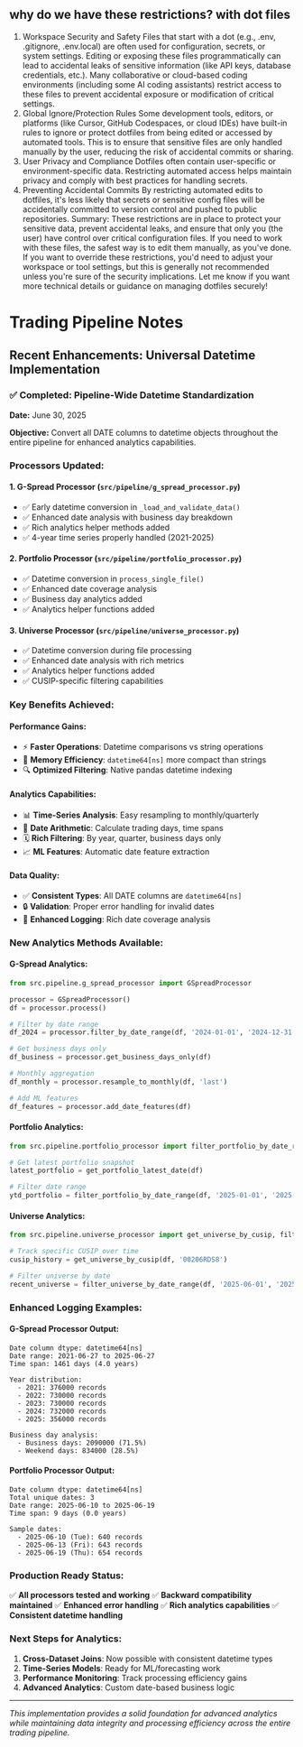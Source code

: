 ## why do we have these restrictions? with dot files

1. Workspace Security and Safety
Files that start with a dot (e.g., .env, .gitignore, .env.local) are often used for configuration, secrets, or system settings.
Editing or exposing these files programmatically can lead to accidental leaks of sensitive information (like API keys, database credentials, etc.).
Many collaborative or cloud-based coding environments (including some AI coding assistants) restrict access to these files to prevent accidental exposure or modification of critical settings.
2. Global Ignore/Protection Rules
Some development tools, editors, or platforms (like Cursor, GitHub Codespaces, or cloud IDEs) have built-in rules to ignore or protect dotfiles from being edited or accessed by automated tools.
This is to ensure that sensitive files are only handled manually by the user, reducing the risk of accidental commits or sharing.
3. User Privacy and Compliance
Dotfiles often contain user-specific or environment-specific data. Restricting automated access helps maintain privacy and comply with best practices for handling secrets.
4. Preventing Accidental Commits
By restricting automated edits to dotfiles, it's less likely that secrets or sensitive config files will be accidentally committed to version control and pushed to public repositories.
Summary:
These restrictions are in place to protect your sensitive data, prevent accidental leaks, and ensure that only you (the user) have control over critical configuration files.
If you need to work with these files, the safest way is to edit them manually, as you've done. If you want to override these restrictions, you'd need to adjust your workspace or tool settings, but this is generally not recommended unless you're sure of the security implications.
Let me know if you want more technical details or guidance on managing dotfiles securely!

# Trading Pipeline Notes

## Recent Enhancements: Universal Datetime Implementation

### ✅ **Completed: Pipeline-Wide Datetime Standardization**

**Date:** June 30, 2025

**Objective:** Convert all DATE columns to datetime objects throughout the entire pipeline for enhanced analytics capabilities.

### **Processors Updated:**

#### 1. **G-Spread Processor** (`src/pipeline/g_spread_processor.py`)
- ✅ Early datetime conversion in `_load_and_validate_data()`
- ✅ Enhanced date analysis with business day breakdown
- ✅ Rich analytics helper methods added
- ✅ 4-year time series properly handled (2021-2025)

#### 2. **Portfolio Processor** (`src/pipeline/portfolio_processor.py`)
- ✅ Datetime conversion in `process_single_file()`
- ✅ Enhanced date coverage analysis
- ✅ Business day analytics added
- ✅ Analytics helper functions added

#### 3. **Universe Processor** (`src/pipeline/universe_processor.py`)
- ✅ Datetime conversion during file processing
- ✅ Enhanced date analysis with rich metrics
- ✅ Analytics helper functions added
- ✅ CUSIP-specific filtering capabilities

### **Key Benefits Achieved:**

#### **Performance Gains:**
- ⚡ **Faster Operations**: Datetime comparisons vs string operations
- 💾 **Memory Efficiency**: `datetime64[ns]` more compact than strings
- 🔍 **Optimized Filtering**: Native pandas datetime indexing

#### **Analytics Capabilities:**
- 📊 **Time-Series Analysis**: Easy resampling to monthly/quarterly
- 📅 **Date Arithmetic**: Calculate trading days, time spans
- 🗓️ **Rich Filtering**: By year, quarter, business days only
- 📈 **ML Features**: Automatic date feature extraction

#### **Data Quality:**
- ✅ **Consistent Types**: All DATE columns are `datetime64[ns]`
- 🔒 **Validation**: Proper error handling for invalid dates
- 📝 **Enhanced Logging**: Rich date coverage analysis

### **New Analytics Methods Available:**

#### **G-Spread Analytics:**
```python
from src.pipeline.g_spread_processor import GSpreadProcessor

processor = GSpreadProcessor()
df = processor.process()

# Filter by date range
df_2024 = processor.filter_by_date_range(df, '2024-01-01', '2024-12-31')

# Get business days only
df_business = processor.get_business_days_only(df)

# Monthly aggregation
df_monthly = processor.resample_to_monthly(df, 'last')

# Add ML features
df_features = processor.add_date_features(df)
```

#### **Portfolio Analytics:**
```python
from src.pipeline.portfolio_processor import filter_portfolio_by_date_range, get_portfolio_latest_date

# Get latest portfolio snapshot
latest_portfolio = get_portfolio_latest_date(df)

# Filter date range
ytd_portfolio = filter_portfolio_by_date_range(df, '2025-01-01', '2025-12-31')
```

#### **Universe Analytics:**
```python
from src.pipeline.universe_processor import get_universe_by_cusip, filter_universe_by_date_range

# Track specific CUSIP over time
cusip_history = get_universe_by_cusip(df, '00206RDS8')

# Filter universe by date
recent_universe = filter_universe_by_date_range(df, '2025-06-01', '2025-06-30')
```

### **Enhanced Logging Examples:**

#### **G-Spread Processor Output:**
```
Date column dtype: datetime64[ns]
Date range: 2021-06-27 to 2025-06-27
Time span: 1461 days (4.0 years)

Year distribution:
  - 2021: 376000 records
  - 2022: 730000 records
  - 2023: 730000 records
  - 2024: 732000 records
  - 2025: 356000 records

Business day analysis:
  - Business days: 2090000 (71.5%)
  - Weekend days: 834000 (28.5%)
```

#### **Portfolio Processor Output:**
```
Date column dtype: datetime64[ns]
Total unique dates: 3
Date range: 2025-06-10 to 2025-06-19
Time span: 9 days (0.0 years)

Sample dates:
  - 2025-06-10 (Tue): 640 records
  - 2025-06-13 (Fri): 643 records
  - 2025-06-19 (Thu): 654 records
```

### **Production Ready Status:**

✅ **All processors tested and working**
✅ **Backward compatibility maintained**
✅ **Enhanced error handling**
✅ **Rich analytics capabilities**
✅ **Consistent datetime handling**

### **Next Steps for Analytics:**

1. **Cross-Dataset Joins**: Now possible with consistent datetime types
2. **Time-Series Models**: Ready for ML/forecasting work
3. **Performance Monitoring**: Track processing efficiency gains
4. **Advanced Analytics**: Custom date-based business logic

---

*This implementation provides a solid foundation for advanced analytics while maintaining data integrity and processing efficiency across the entire trading pipeline.*